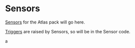 # Sensors

[Sensors](https://docs.stackstorm.com/sensors.html) for the Atlas pack will go here.

[Triggers](https://docs.stackstorm.com/sensors.html) are raised by Sensors, so will be in the Sensor code.

a